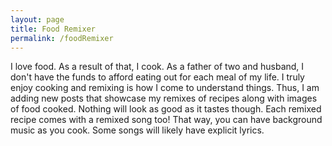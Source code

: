 ```yaml
---
layout: page
title: Food Remixer
permalink: /foodRemixer
---
```


I love food. As a result of that, I cook. As a father of two and husband, I don't have the funds to afford eating out for each meal of my life. I truly enjoy cooking and remixing is how I come to understand things. Thus, I am adding new posts that showcase my remixes of recipes along with images of food cooked. Nothing will look as good as it tastes though. Each remixed recipe comes with a remixed song too! That way, you can have background music as you cook. Some songs will likely have explicit lyrics. 

